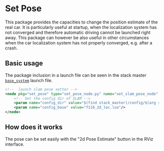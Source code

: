 # Set Pose

This package provides the capacities to change the position estimate of the real car.
It is particularly useful at startup, when the localization system has not converged and therefore automatic driving cannot be launched right away. 
This package can however be also useful in other circumstances when the car localization system has not properly converged, e.g. after a crash.

## Basic usage
The package inclusion in a launch file can be seen in the stack master [`base_system`](../../../stack_master/launch/base_system.launch) launch file.
```xml
<!--  launch slam pose setter -->
<node pkg="set_pose" type="set_pose_node.py" name="set_slam_pose_node" output="screen">
    <!-- Set the config dir of SLAM -->
    <param name="config_dir" value="$(find stack_master)/config/$(arg racecar_version)/slam"/>
    <param name="config_base" value="f110_2d_loc.lua"/>
</node>
```

## How does it works
The pose can be set easily with the "2d Pose Estimate" button in the RViz interface. 
